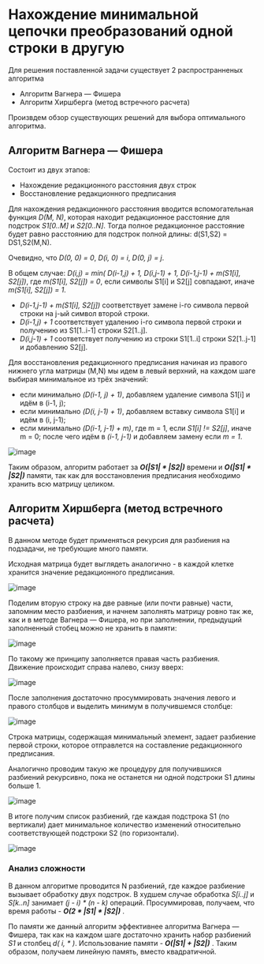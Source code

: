 # Нахождение минимальной цепочки преобразований одной строки в другую

Для решения поставленной задачи существует 2 распространненых алгоритма

  - Алгоритм Вагнера — Фишера
  - Алгоритм Хиршберга (метод встречного расчета)

Произвдем обзор существующих решений для выбора оптимального алгоритма.

## Алгоритм Вагнера — Фишера

Состоит из двух этапов:
  - Нахождение редакционного расстояния двух строк
  - Восстановление редакционного предписания

Для нахождения редакционного расстояния вводится вспомогательная функция *D(M, N)*, которая находит редакционное расстояние для подстрок *S1[0..M]* и *S2[0..N]*. Тогда полное редакционное расстояние будет равно расстоянию для подстрок полной длины: d(S1,S2) = DS1,S2(M,N).

Очевидно, что *D(0, 0) = 0*, *D(i, 0) = i*, *D(0, j) = j*.

В общем случае: *D(i,j) = min( D(i-1,j) + 1, D(i,j-1) + 1, D(i-1,j-1) + m(S1[i], S2[j])*,
где *m(S1[i], S2[j]) = 0*, если символы S1[i] и S2[j] совпадают, иначе *m(S1[i], S2[j]) = 1*.

  - *D(i-1,j-1) + m(S1[i], S2[j])* соответствует замене i-го символа первой строки на j-ый символ второй строки.
  - *D(i-1,j) + 1* соответствует удалению i-го символа первой строки и получению из S1[1..i-1] строки S2[1..j].
  - *D(i,j-1) + 1* соответствует получению из строки S1[1..i] строки S2[1..j-1] и добавлению S2[j].

Для восстановления редакционного предписания начиная из правого нижнего угла матрицы (M,N) мы идем в левый верхний, на каждом шаге выбирая минимальное из трёх значений:
  - если минимально *(D(i-1, j) + 1)*, добавляем удаление символа S1[i] и идём в (i-1, j);
  - если минимально *(D(i, j-1) + 1)*, добавляем вставку символа S1[i] и идём в (i, j-1);
  - если минимально *(D(i-1, j-1) + m)*, где m = 1, если *S1[i] != S2[j]*, иначе m = 0; после чего идём в *(i-1, j-1)* и добавляем замену если *m = 1*.
  
![image](https://2.downloader.disk.yandex.ru/preview/219903665cb91be063e3f47d4253b5e64ad614e8b07867f4969ffb564a71ea3e/inf/4yXdB_wd41WeNNaT6AHvbH5RE78skz8_cgVrKTM5FQ2Aqh-OAHoomHksfEY8OrTpXL-42ZGFXOQW9mRL3ueB7g%3D%3D?uid=0&filename=2017-11-01_20-53-30.png&disposition=inline&hash=&limit=0&content_type=image%2Fpng&tknv=v2&size=XXL&crop=0)

Таким образом, алгоритм работает за ***O(|S1| * |S2|)*** времени и ***O(|S1| * |S2|)*** памяти, так как для восстановления предписания необходимо хранить всю матрицу целиком.

## Алгоритм Хиршберга (метод встречного расчета)

В данном методе будет применяться рекурсия для разбиения на подзадачи, не требующие много памяти.

Исходная матрица будет выглядеть аналогично - в каждой клетке хранится значение редакционного предписания.

![image](https://habrastorage.org/getpro/habr/post_images/624/3a2/42b/6243a242b2ccaafe11e3c914636dceef.png)

Поделим вторую строку на две равные (или почти равные) части, запомним место разбиения, и начнем заполнять матрицу ровно так же, как и в методе Вагнера — Фишера, но при заполнении, предыдущий заполненный стобец можно не хранить в памяти:

![image](https://habrastorage.org/getpro/habr/post_images/832/8c2/2d5/8328c22d58fce3c3e839de75797d27ce.png)

По такому же принципу заполняется правая часть разбиения. Движение происходит справа налево, снизу вверх:

![image](https://habrastorage.org/getpro/habr/post_images/a48/dc9/d74/a48dc9d748f66bfcfd2dec3dcd3599c1.png)

После заполнения достаточно просуммировать значения левого и правого столбцов и выделить минимум в получившемся столбце:

![image](https://habrastorage.org/getpro/habr/post_images/976/a52/24b/976a5224bacdf69a4bebb0378283c749.png)

Строка матрицы, содержащая минимальный элемент, задает разбиение первой строки, которое отправлется на составление редакционного предписания.

Аналогично проводим такую же процедуру для получившихся разбиений рекурсивно, пока не останется ни одной подстроки S1 длины больше 1.

![image](https://habrastorage.org/getpro/habr/post_images/40e/603/19d/40e60319df05912da5e73402e19b32b8.png)

В итоге получим список разбиений, где каждая подстрока S1 (по вертикали) дает минимальное количество изменений относительно соответствующей подстроки S2 (по горизонтали).

![image](https://habrastorage.org/getpro/habr/post_images/b9b/a62/2cb/b9ba622cbbe96f3ba3cfc944b6062eeb.png)

### Анализ сложности

В данном алгоритме проводится N разбиений, где каждое разбиение вызывает обработку двух подстрок. В худшем случае обработка *S[i..j]* и *S[k..n]* занимает *(j - i) * (n - k)* операций. Просуммировав, получаем, что время работы - ***O(2 * |S1| * |S2|)*** .

По памяти же данный алгоритм эффективнее алгоритма Вагнера — Фишера, так как на каждом шаге достаточно хранить набор разбиений *S1* и столбец *d( i, * )*. Использование памяти - ***O(|S1| + |S2|)*** . Таким образом, получаем линейную память, вместо квадратичной.
